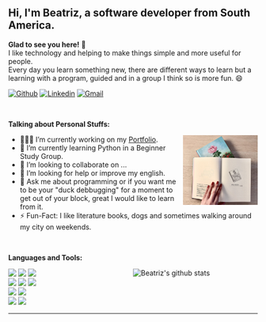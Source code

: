 <!--
**bettysl20/bettysl20** is a ✨ _special_ ✨ repository because its `README.md` (this file) appears on your GitHub profile.

Here are some ideas to get you started:
- 🔭 I’m currently working on ...
- 🌱 I’m currently learning ...
- 👯 I’m looking to collaborate on ...
- 🤔 I’m looking for help with ...
- 💬 Ask me about ...
- 📫 How to reach me: ...
- 😄 Pronouns: ...
- ⚡ Fun fact: ...
-->

<!-- Your title -->

## Hi, I'm Beatriz, a software developer from South America.

**Glad to see you here!** :star_struck:
<br>
I like technology and helping to make things simple and more useful for people.<br>Every day you learn something new, there are different ways to learn but a learning with a program, guided and in a group I think so is more fun. 😄

<!-- Your badges
You can use the website to generate badges: https://shields.io/
-->

[![Github](https://img.shields.io/badge/-Github-000?style=flat&logo=Github&logoColor=white)](https://github.com/bettysl20)
[![Linkedin](https://img.shields.io/badge/-LinkedIn-blue?style=flat&logo=Linkedin&logoColor=white)](https://www.linkedin.com/)
[![Gmail](https://img.shields.io/badge/-Gmail-c14438?style=flat&logo=Gmail&logoColor=white)](mailto:betty.hana.haru@gmail.com)

&nbsp;

<!-- Talking about you -->

**Talking about Personal Stuffs:**

<!-- Any image aligned to the right. Beware the width -->
<img width="30%" align="right" alt="reading" src="./img/hobbies-read.jpg" />

- 👨🏽‍💻 I’m currently working on my [Portfolio](https://github.com/bettysl20/).
- 🌱 I’m currently learning Python in a Beginner Study Group.
- 👯 I’m looking to collaborate on ...
- 🤔 I’m looking for help or improve my english.
- 💬 Ask me about programming or if you want me to be your "duck debbugging" for a moment to get out of your block, great I would like to learn from it.
- ⚡️ Fun-Fact: I like literature books, dogs and sometimes walking around my city on weekends.

&nbsp;

**Languages and Tools:**

<!-- Your github readme stats
You can use this api: https://github.com/anuraghazra/github-readme-stats
-->
<p>
  <a href="https://github.com/onimur/handle-path-oz">
    <img width="50%" align="right" alt="Beatriz's github stats" src="https://github-readme-stats.vercel.app/api?username=bettysl20&show_icons=true&hide_border=false&count_private=true" />
  </a>

  <!-- Your languages and tools. Be careful with the alignment. 
  You can use this sites to get logos: https://www.vectorlogo.zone or https://simpleicons.org/
  -->

<code><img width="10%" src="https://www.vectorlogo.zone/logos/ruby-lang/ruby-lang-horizontal.svg"></code>
<code><img width="13%" src="https://www.vectorlogo.zone/logos/javascript/javascript-horizontal.svg"></code>
<code><img width="10%" src="https://www.vectorlogo.zone/logos/python/python-horizontal.svg"></code>
<br />
<code><img width="8%" src="https://marcas-logos.net/wp-content/uploads/2022/06/Ruby-on-Rails-Logo-500x313.png"></code>
<code><img width="10%" src="https://www.vectorlogo.zone/logos/reactjs/reactjs-ar21.svg"></code>
<code><img width="10%" src="https://www.vectorlogo.zone/logos/json/json-ar21.svg"></code>
<br />
<code><img width="10%" src="https://www.vectorlogo.zone/logos/mysql/mysql-ar21.svg"></code>
<code><img width="15%" src="https://www.vectorlogo.zone/logos/postgresql/postgresql-horizontal.svg"></code>
<br />
<code><img width="10%" src="https://www.vectorlogo.zone/logos/git-scm/git-scm-ar21.svg"></code>
<code><img width="10%" src="https://www.vectorlogo.zone/logos/wordpress/wordpress-ar21.svg"></code>

</p>

---

<!-- Its main projects -->

<!-- This readme was created by Beatriz S- https://github.com/bettysl20 -->
